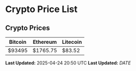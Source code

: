 # Crypto Price List

## Crypto Prices
| Bitcoin | Ethereum | Litecoin |
| ------- | -------- | -------- |
| $93495 | $1765.75 | $83.52 |
**Last Updated:** 2025-04-24 20:50 UTC
**Last Updated:** $DATE$
